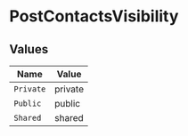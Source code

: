 # PostContactsVisibility


## Values

| Name      | Value     |
| --------- | --------- |
| `Private` | private   |
| `Public`  | public    |
| `Shared`  | shared    |